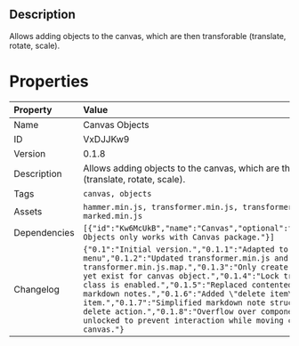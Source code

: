 <h2>Description</h2><p>Allows adding objects to the canvas, which are then transforable (translate, rotate, scale).</p>

# Properties

| Property | Value |
| :--- | :--- |
| Name | Canvas Objects |
| ID | VxDJJKw9 |
| Version | 0.1.8 |
| Description | Allows adding objects to the canvas, which are then transforable (translate, rotate, scale). |
| Tags | `canvas, objects` |
| Assets | `hammer.min.js, transformer.min.js, transformer.min.js.map, marked.min.js` |
| Dependencies | `[{"id":"Kw6McUkB","name":"Canvas","optional":false,"usage":"Canvas Objects only works with Canvas package."}]` |
| Changelog | `{"0.1":"Initial version.","0.1.1":"Adapted to changes in context menu","0.1.2":"Updated transformer.min.js and added transformer.min.js.map.","0.1.3":"Only create Transformer if not yet exist for canvas object.","0.1.4":"Lock transform when grid class is enabled.","0.1.5":"Replaced contenteditable text with markdown notes.","0.1.6":"Added \"delete item\" menu item.","0.1.7":"Simplified markdown note structure and added undo delete action.","0.1.8":"Overflow over components when canvas is unlocked to prevent interaction while moving canvas objects on the canvas."}` |